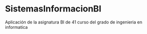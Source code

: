 # SistemasInformacionBI

Aplicación de la asignatura BI de 41 curso del grado de ingenieria en informatica
